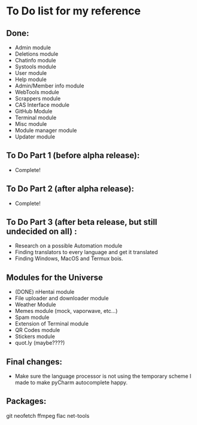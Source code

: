 # To Do list for my reference

## Done:
 - Admin module
 - Deletions module
 - Chatinfo module
 - Systools module
 - User module
 - Help module
 - Admin/Member info module
 - WebTools module
 - Scrappers module
 - CAS Interface module
 - GitHub Module
 - Terminal module
 - Misc module
 - Module manager module
 - Updater module

## To Do Part 1 (before alpha release):
 - Complete!

## To Do Part 2 (after alpha release):
 - Complete!

## To Do Part 3 (after beta release, but still undecided on all) :
 - Research on a possible Automation module
 - Finding translators to every language and get it translated
 - Finding Windows, MacOS and Termux bois.

## Modules for the Universe
 - (DONE) nHentai module
 - File uploader and downloader module
 - Weather Module
 - Memes module (mock, vaporwave, etc...)
 - Spam module
 - Extension of Terminal module
 - QR Codes module
 - Stickers module
 - quot.ly (maybe????)

## Final changes:
 - Make sure the language processor is not using the temporary scheme I made to make pyCharm autocomplete happy.
 
 
## Packages:
git neofetch ffmpeg flac net-tools
